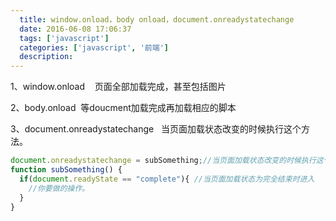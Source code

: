```yaml
---
  title: window.onload，body onload，document.onreadystatechange
  date: 2016-06-08 17:06:37
  tags: ['javascript']
  categories: ['javascript', '前端']
  description:
---
```



1、window.onload    页面全部加载完成，甚至包括图片

2、body.onload 
 等doucment加载完成再加载相应的脚本

3、document.onreadystatechange  
 当页面加载状态改变的时候执行这个方法。

```js
document.onreadystatechange = subSomething;//当页面加载状态改变的时候执行这个方法.
function subSomething() {
  if(document.readyState == "complete"){ //当页面加载状态为完全结束时进入
    //你要做的操作。
  }
}
```
